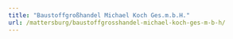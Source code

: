 ```yaml
---
title: "Baustoffgroßhandel Michael Koch Ges.m.b.H."
url: /mattersburg/baustoffgrosshandel-michael-koch-ges-m-b-h/
---
```

